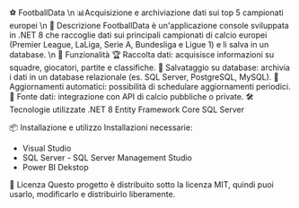 ⚽ FootballData \n
📊Acquisizione e archiviazione dati sui top 5 campionati europei
\n
📌 Descrizione
FootballData è un'applicazione console sviluppata in .NET 8 che raccoglie dati sui principali campionati di calcio europei (Premier League, LaLiga, Serie A, Bundesliga e Ligue 1) e li salva in un database.
\n
🚀 Funzionalità
🏆 Raccolta dati: acquisisce informazioni su squadre, giocatori, partite e classifiche.
💾 Salvataggio su database: archivia i dati in un database relazionale (es. SQL Server, PostgreSQL, MySQL).
🔄 Aggiornamenti automatici: possibilità di schedulare aggiornamenti periodici.
📡 Fonte dati: integrazione con API di calcio pubbliche o private.
🛠️ Tecnologie utilizzate
.NET 8
Entity Framework Core
SQL Server

📦 Installazione e utilizzo
Installazioni necessarie:
- Visual Studio
- SQL Server - SQL Server Management Studio
- Power BI Dekstop

📜 Licenza
Questo progetto è distribuito sotto la licenza MIT, quindi puoi usarlo, modificarlo e distribuirlo liberamente.
